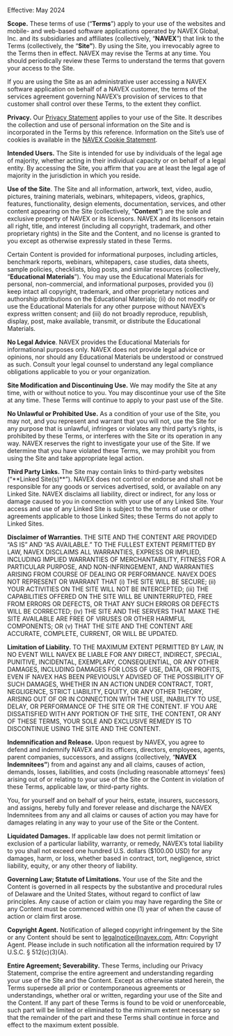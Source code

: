 Effective: May 2024

**Scope.** These terms of use (“**Terms**”) apply to your use of the websites and mobile- and web-based software applications operated by NAVEX Global, Inc. and its subsidiaries and affiliates (collectively, “**NAVEX**”) that link to the Terms (collectively, the “**Site”**). By using the Site, you irrevocably agree to the Terms then in effect. NAVEX may revise the Terms at any time. You should periodically review these Terms to understand the terms that govern your access to the Site.

If you are using the Site as an administrative user accessing a NAVEX software application on behalf of a NAVEX customer, the terms of the services agreement governing NAVEX’s provision of services to that customer shall control over these Terms, to the extent they conflict.

**Privacy.** Our [Privacy Statement](https://www.navex.com/en-us/privacy-statement/) applies to your use of the Site. It describes the collection and use of personal information on the Site and is incorporated in the Terms by this reference. Information on the Site’s use of cookies is available in the [NAVEX Cookie Statement](https://www.navex.com/en-us/cookie-statement/).

**Intended Users.** The Site is intended for use by individuals of the legal age of majority, whether acting in their individual capacity or on behalf of a legal entity. By accessing the Site, you affirm that you are at least the legal age of majority in the jurisdiction in which you reside.

**Use of the Site**. The Site and all information, artwork, text, video, audio, pictures, training materials, webinars, whitepapers, videos, graphics, features, functionality, design elements, documentation, services, and other content appearing on the Site (collectively, “**Content**”) are the sole and exclusive property of NAVEX or its licensors. NAVEX and its licensors retain all right, title, and interest (including all copyright, trademark, and other proprietary rights) in the Site and the Content, and no license is granted to you except as otherwise expressly stated in these Terms.

Certain Content is provided for informational purposes, including articles, benchmark reports, webinars, whitepapers, case studies, data sheets, sample policies, checklists, blog posts, and similar resources (collectively, “**Educational Materials**”). You may use the Educational Materials for personal, non-commercial, and informational purposes, provided you (i) keep intact all copyright, trademark, and other proprietary notices and authorship attributions on the Educational Materials; (ii) do not modify or use the Educational Materials for any other purpose without NAVEX’s express written consent; and (iii) do not broadly reproduce, republish, display, post, make available, transmit, or distribute the Educational Materials.

**No Legal Advice**. NAVEX provides the Educational Materials for informational purposes only. NAVEX does not provide legal advice or opinions, nor should any Educational Materials be understood or construed as such. Consult your legal counsel to understand any legal compliance obligations applicable to you or your organization.

**Site Modification and Discontinuing Use.** We may modify the Site at any time, with or without notice to you. You may discontinue your use of the Site at any time. These Terms will continue to apply to your past use of the Site.

**No Unlawful or Prohibited Use.** As a condition of your use of the Site, you may not, and you represent and warrant that you will not, use the Site for any purpose that is unlawful, infringes or violates any third party’s rights, is prohibited by these Terms, or interferes with the Site or its operation in any way. NAVEX reserves the right to investigate your use of the Site. If we determine that you have violated these Terms, we may prohibit you from using the Site and take appropriate legal action.

**Third Party Links.** The Site may contain links to third-party websites (“\*\*Linked Site(s)\*\*”). NAVEX does not control or endorse and shall not be responsible for any goods or services advertised, sold, or available on any Linked Site. NAVEX disclaims all liability, direct or indirect, for any loss or damage caused to you in connection with your use of any Linked Site. Your access and use of any Linked Site is subject to the terms of use or other agreements applicable to those Linked Sites; these Terms do not apply to Linked Sites.

**Disclaimer of Warranties**. THE SITE AND THE CONTENT ARE PROVIDED “AS IS” AND “AS AVAILABLE.” TO THE FULLEST EXTENT PERMITTED BY LAW, NAVEX DISCLAIMS ALL WARRANTIES, EXPRESS OR IMPLIED, INCLUDING IMPLIED WARRANTIES OF MERCHANTABILITY, FITNESS FOR A PARTICULAR PURPOSE, AND NON-INFRINGEMENT, AND WARRANTIES ARISING FROM COURSE OF DEALING OR PERFORMANCE. NAVEX DOES NOT REPRESENT OR WARRANT THAT (i) THE SITE WILL BE SECURE; (ii) YOUR ACTIVITIES ON THE SITE WILL NOT BE INTERCEPTED; (iii) THE CAPABILITIES OFFERED ON THE SITE WILL BE UNINTERRUPTED, FREE FROM ERRORS OR DEFECTS, OR THAT ANY SUCH ERRORS OR DEFECTS WILL BE CORRECTED; (iv) THE SITE AND THE SERVERS THAT MAKE THE SITE AVAILABLE ARE FREE OF VIRUSES OR OTHER HARMFUL COMPONENTS; OR (v) THAT THE SITE AND THE CONTENT ARE ACCURATE, COMPLETE, CURRENT, OR WILL BE UPDATED.

**Limitation of Liability.** TO THE MAXIMUM EXTENT PERMITTED BY LAW, IN NO EVENT WILL NAVEX BE LIABLE FOR ANY DIRECT, INDIRECT, SPECIAL, PUNITIVE, INCIDENTAL, EXEMPLARY, CONSEQUENTIAL, OR ANY OTHER DAMAGES, INCLUDING DAMAGES FOR LOSS OF USE, DATA, OR PROFITS, EVEN IF NAVEX HAS BEEN PREVIOUSLY ADVISED OF THE POSSIBILITY OF SUCH DAMAGES, WHETHER IN AN ACTION UNDER CONTRACT, TORT, NEGLIGENCE, STRICT LIABILITY, EQUITY, OR ANY OTHER THEORY, ARISING OUT OF OR IN CONNECTION WITH THE USE, INABILITY TO USE, DELAY, OR PERFORMANCE OF THE SITE OR THE CONTENT. IF YOU ARE DISSATISFIED WITH ANY PORTION OF THE SITE, THE CONTENT, OR ANY OF THESE TERMS, YOUR SOLE AND EXCLUSIVE REMEDY IS TO DISCONTINUE USING THE SITE AND THE CONTENT.

**Indemnification and Release.** Upon request by NAVEX, you agree to defend and indemnify NAVEX and its officers, directors, employees, agents, parent companies, successors, and assigns (collectively, “**NAVEX Indemnitees”**) from and against any and all claims, causes of action, demands, losses, liabilities, and costs (including reasonable attorneys’ fees) arising out of or relating to your use of the Site or the Content in violation of these Terms, applicable law, or third-party rights.

You, for yourself and on behalf of your heirs, estate, insurers, successors, and assigns, hereby fully and forever release and discharge the NAVEX Indemnitees from any and all claims or causes of action you may have for damages relating in any way to your use of the Site or the Content.

**Liquidated Damages.** If applicable law does not permit limitation or exclusion of a particular liability, warranty, or remedy, NAVEX’s total liability to you shall not exceed one hundred U.S. dollars ($100.00 USD) for any damages, harm, or loss, whether based in contract, tort, negligence, strict liability, equity, or any other theory of liability.

**Governing Law; Statute of Limitations.** Your use of the Site and the Content is governed in all respects by the substantive and procedural rules of Delaware and the United States, without regard to conflict of law principles. Any cause of action or claim you may have regarding the Site or any Content must be commenced within one (1) year of when the cause of action or claim first arose.

**Copyright Agent.** Notification of alleged copyright infringement by the Site or any Content should be sent to [legalnotice@navex.com](mailto:legalnotice@navex.com), Attn: Copyright Agent. Please include in such notification all the information required by 17 U.S.C. § 512(c)(3)(A).

**Entire Agreement; Severability.** These Terms, including our Privacy Statement, comprise the entire agreement and understanding regarding your use of the Site and the Content. Except as otherwise stated herein, the Terms supersede all prior or contemporaneous agreements or understandings, whether oral or written, regarding your use of the Site and the Content. If any part of these Terms is found to be void or unenforceable, such part will be limited or eliminated to the minimum extent necessary so that the remainder of the part and these Terms shall continue in force and effect to the maximum extent possible.
